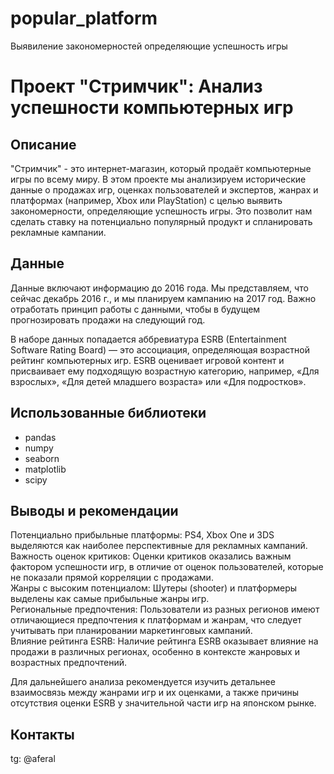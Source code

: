 # popular_platform
  Выявиление закономерностей определяющие успешность игры 
# Проект "Стримчик": Анализ успешности компьютерных игр

## Описание

"Стримчик" - это интернет-магазин, который продаёт компьютерные игры по всему миру. В этом проекте мы анализируем исторические данные о продажах игр, оценках пользователей и экспертов, жанрах и платформах (например, Xbox или PlayStation) с целью выявить закономерности, определяющие успешность игры. Это позволит нам сделать ставку на потенциально популярный продукт и спланировать рекламные кампании.

## Данные

Данные включают информацию до 2016 года. Мы представляем, что сейчас декабрь 2016 г., и мы планируем кампанию на 2017 год. Важно отработать принцип работы с данными, чтобы в будущем прогнозировать продажи на следующий год.

В наборе данных попадается аббревиатура ESRB (Entertainment Software Rating Board) — это ассоциация, определяющая возрастной рейтинг компьютерных игр. ESRB оценивает игровой контент и присваивает ему подходящую возрастную категорию, например, «Для взрослых», «Для детей младшего возраста» или «Для подростков».

## Использованные библиотеки

- pandas
- numpy
- seaborn
- matplotlib
- scipy

## Выводы и рекомендации

Потенциально прибыльные платформы: PS4, Xbox One и 3DS выделяются как наиболее перспективные для рекламных кампаний.  
Важность оценок критиков: Оценки критиков оказались важным фактором успешности игр, в отличие от оценок пользователей, которые не показали прямой корреляции с продажами.  
Жанры с высоким потенциалом: Шутеры (shooter) и платформеры выделены как самые прибыльные жанры игр.  
Региональные предпочтения: Пользователи из разных регионов имеют отличающиеся предпочтения к платформам и жанрам, что следует учитывать при планировании маркетинговых кампаний.  
Влияние рейтинга ESRB: Наличие рейтинга ESRB оказывает влияние на продажи в различных регионах, особенно в контексте жанровых и возрастных предпочтений.  

Для дальнейшего анализа рекомендуется изучить детальнее взаимосвязь между жанрами игр и их оценками, а также причины отсутствия оценки ESRB у значительной части игр на японском рынке.

## Контакты

tg: @aferal
